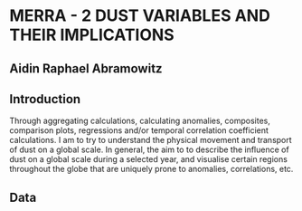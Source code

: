 # MERRA -  2 DUST VARIABLES AND THEIR IMPLICATIONS
 
## Aidin Raphael Abramowitz

## Introduction

Through aggregating calculations, calculating anomalies, composites, comparison plots, regressions and/or temporal correlation coefficient calculations. I am to try to understand the physical movement and transport of dust on a global scale. 
In general, the aim to to describe the influence of dust on a global scale during a selected year, and visualise certain regions throughout the globe that are uniquely prone to anomalies, correlations, etc.


## Data
